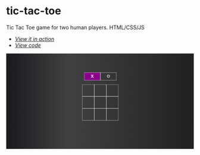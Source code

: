 # tic-tac-toe

Tic Tac Toe game for two human players. HTML/CSS/JS

+ *[View it in action](https://tic-tac-toe-delta-ivory.vercel.app/)*
+ *[View code](https://github.com/AleksandraObw/tic-tac-toe)*

![Screenshot](https://github.com/AleksandraObw/tic-tac-toe/blob/main/screen.png)
